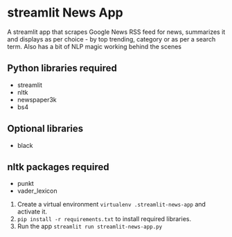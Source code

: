 # streamlit News App

A streamlit app that scrapes Google News RSS feed for news, summarizes it and displays as per choice - by top trending, category or as per a search term. Also has a bit of NLP magic working behind the scenes

## Python libraries required
* streamlit
* nltk
* newspaper3k
* bs4

## Optional libraries
* black 
  
## nltk packages required
* punkt
* vader_lexicon
  
1. Create a virtual environment ```virtualenv .streamlit-news-app``` and activate it.
2. ```pip install -r requirements.txt``` to install required libraries.
3. Run the app ```streamlit run streamlit-news-app.py ```
